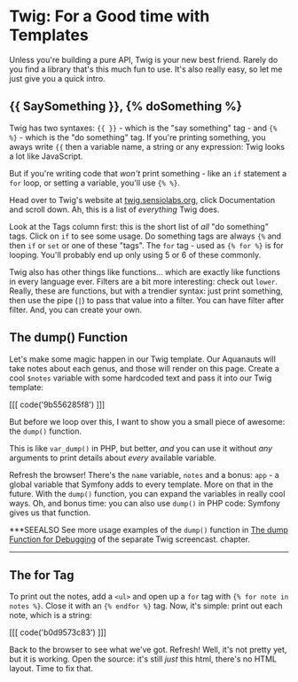 # Twig: For a Good time with Templates

Unless you're building a pure API, Twig is your new best friend. Rarely do you find
a library that's this much fun to use. It's also really easy, so let me just give
you a quick intro.

## {{ SaySomething }}, {% doSomething %}

Twig has two syntaxes: `{{ }}` - which is the "say something" tag - and `{% %}` -
which is the "do something" tag. If you're printing something, you aways write `{{`
then a variable name, a string or any expression: Twig looks a lot like JavaScript.

But if you're writing code that *won't* print something - like an `if` statement
a `for` loop, or setting a variable, you'll use `{% %}`. 
 
Head over to Twig's website at [twig.sensiolabs.org][1], click Documentation and
scroll down. Ah, this is a list of *everything* Twig does.

Look at the Tags column first: this is the short list of *all* "do something" tags.
Click on `if` to see some usage. Do something tags are always `{%` and then `if`
or `set` or one of these "tags". The `for` tag - used as `{% for %}` is for looping.
You'll probably end up only using 5 or 6 of these commonly.

Twig also has other things like functions... which are exactly like functions in
every language ever. Filters are a bit more interesting: check out `lower`. Really,
these are functions, but with a trendier syntax: just print something, then use the
pipe (`|`) to pass that value into a filter. You can have filter after filter. And,
you can create your own.

## The dump() Function

Let's make some magic happen in our Twig template. Our Aquanauts will take notes
about each genus, and those will render on this page. Create a cool `$notes` variable
with some hardcoded text and pass it into our Twig template:

[[[ code('9b556285f8') ]]]

But before we loop over this, I want to show you a small piece of awesome: the
`dump()` function.

This is like `var_dump()` in PHP, but better, *and* you can use it without *any*
arguments to print details about *every* available variable.

Refresh the browser! There's the `name` variable, `notes` and a bonus: `app` - a
global variable that Symfony adds to every template. More on that in the future.
With the `dump()` function, you can expand the variables in really cool ways. Oh,
and bonus time: you can also use `dump()` in PHP code: Symfony gives us that function.

***SEEALSO
See more usage examples of the `dump()` function in [The dump Function for Debugging][2]
of the separate Twig screencast.
chapter.
***

## The for Tag

To print out the notes, add a `<ul>` and open up a `for` tag with `{% for note in notes %}`.
Close it with an `{% endfor %}` tag. Now, it's simple: print out each note, which
is a string:

[[[ code('b0d9573c83') ]]]

Back to the browser to see what we've got. Refresh! Well, it's not pretty yet, but
it is working. Open the source: it's still *just* this html, there's no HTML layout.
Time to fix that.


[1]: http://twig.sensiolabs.org
[2]: https://knpuniversity.com/screencast/twig/functions-filters#the-dump-function-for-debugging
